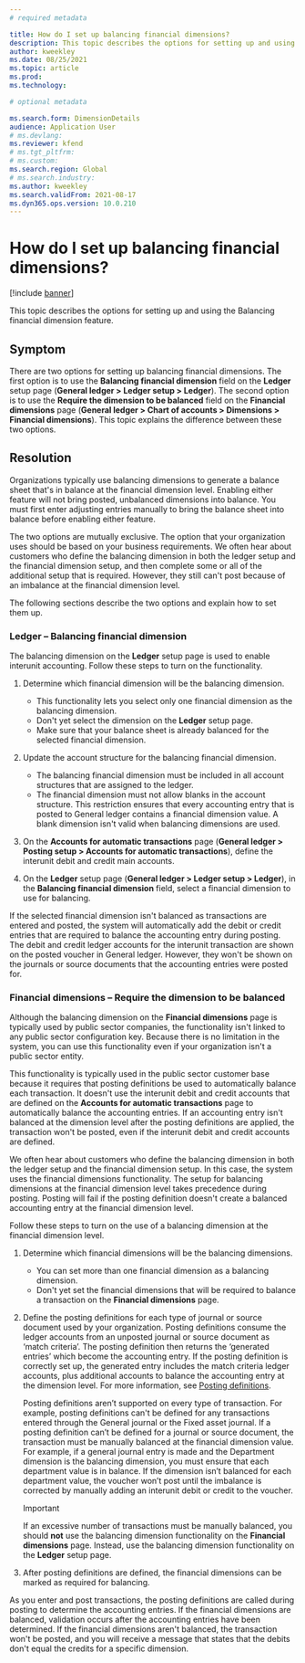 ```yaml
---
# required metadata

title: How do I set up balancing financial dimensions?
description: This topic describes the options for setting up and using the Balancing financial dimension feature.
author: kweekley
ms.date: 08/25/2021
ms.topic: article
ms.prod: 
ms.technology: 

# optional metadata

ms.search.form: DimensionDetails
audience: Application User
# ms.devlang: 
ms.reviewer: kfend
# ms.tgt_pltfrm: 
# ms.custom: 
ms.search.region: Global 
# ms.search.industry: 
ms.author: kweekley
ms.search.validFrom: 2021-08-17
ms.dyn365.ops.version: 10.0.210
---
```


# How do I set up balancing financial dimensions?

[!include [banner](../includes/banner.md)]

This topic describes the options for setting up and using the Balancing financial dimension feature.

## Symptom

There are two options for setting up balancing financial dimensions. The first option is to use the **Balancing financial dimension** field on the **Ledger** setup page (**General ledger \> Ledger setup \> Ledger**). The second option is to use the **Require the dimension to be balanced** field on the **Financial dimensions** page (**General ledger > Chart of accounts \> Dimensions \> Financial dimensions**). This topic explains the difference between these two options.

## Resolution

Organizations typically use balancing dimensions to generate a balance sheet that's in balance at the financial dimension level. Enabling either feature will not bring posted, unbalanced dimensions into balance. You must first enter adjusting entries manually to bring the balance sheet into balance before enabling either feature.

The two options are mutually exclusive. The option that your organization uses should be based on your business requirements. We often hear about customers who define the balancing dimension in both the ledger setup and the financial dimension setup, and then complete some or all of the additional setup that is required. However, they still can't post because of an imbalance at the financial dimension level.

The following sections describe the two options and explain how to set them up.

### Ledger – Balancing financial dimension

The balancing dimension on the **Ledger** setup page is used to enable interunit accounting. Follow these steps to turn on the functionality.

1. Determine which financial dimension will be the balancing dimension.

    - This functionality lets you select only one financial dimension as the balancing dimension.
    - Don't yet select the dimension on the **Ledger** setup page.
    - Make sure that your balance sheet is already balanced for the selected financial dimension.

2. Update the account structure for the balancing financial dimension.

    - The balancing financial dimension must be included in all account structures that are assigned to the ledger.
    - The financial dimension must not allow blanks in the account structure. This restriction ensures that every accounting entry that is posted to General ledger contains a financial dimension value. A blank dimension isn't valid when balancing dimensions are used.

3. On the **Accounts for automatic transactions** page (**General ledger \> Posting setup \> Accounts for automatic transactions**), define the interunit debit and credit main accounts.
4. On the **Ledger** setup page (**General ledger \> Ledger setup \> Ledger**), in the **Balancing financial dimension** field, select a financial dimension to use for balancing.

If the selected financial dimension isn't balanced as transactions are entered and posted, the system will automatically add the debit or credit entries that are required to balance the accounting entry during posting. The debit and credit ledger accounts for the interunit transaction are shown on the posted voucher in General ledger. However, they won't be shown on the journals or source documents that the accounting entries were posted for.

### Financial dimensions – Require the dimension to be balanced

Although the balancing dimension on the **Financial dimensions** page is typically used by public sector companies, the functionality isn't linked to any public sector configuration key. Because there is no limitation in the system, you can use this functionality even if your organization isn't a public sector entity.

This functionality is typically used in the public sector customer base because it requires that posting definitions be used to automatically balance each transaction. It doesn't use the interunit debit and credit accounts that are defined on the **Accounts for automatic transactions** page to automatically balance the accounting entries. If an accounting entry isn't balanced at the dimension level after the posting definitions are applied, the transaction won't be posted, even if the interunit debit and credit accounts are defined.

We often hear about customers who define the balancing dimension in both the ledger setup and the financial dimension setup. In this case, the system uses the financial dimensions functionality. The setup for balancing dimensions at the financial dimension level takes precedence during posting. Posting will fail if the posting definition doesn't create a balanced accounting entry at the financial dimension level.

Follow these steps to turn on the use of a balancing dimension at the financial dimension level.

1. Determine which financial dimensions will be the balancing dimensions.

    - You can set more than one financial dimension as a balancing dimension.
    - Don't yet set the financial dimensions that will be required to balance a transaction on the **Financial dimensions** page.

2. Define the posting definitions for each type of journal or source document used by your organization. Posting definitions consume the ledger accounts from an unposted journal or source document as ‘match criteria’. The posting definition then returns the ‘generated entries’ which become the accounting entry. If the posting definition is correctly set up, the generated entry includes the match criteria ledger accounts, plus additional accounts to balance the accounting entry at the dimension level. For more information, see [Posting definitions](posting-definitions.md). 
   
   Posting definitions aren’t supported on every type of transaction. For example, posting definitions can't be defined for any transactions entered through the General journal or the Fixed asset journal. If a posting definition can’t be defined for a journal or source document, the transaction must be manually balanced at the financial dimension value. For example, if a general journal entry is made and the Department dimension is the balancing dimension, you must ensure that each department value is in balance.  If the dimension isn’t balanced for each department value, the voucher won’t post until the imbalance is corrected by manually adding an interunit debit or credit to the voucher. 

    > [!IMPORTANT]
    > If an excessive number of transactions must be manually balanced, you should **not** use the balancing dimension functionality on the **Financial dimensions** page. Instead, use the balancing dimension functionality on the **Ledger** setup page.

3. After posting definitions are defined, the financial dimensions can be marked as required for balancing.

As you enter and post transactions, the posting definitions are called during posting to determine the accounting entries. If the financial dimensions are balanced, validation occurs after the accounting entries have been determined. If the financial dimensions aren't balanced, the transaction won't be posted, and you will receive a message that states that the debits don't equal the credits for a specific dimension.
